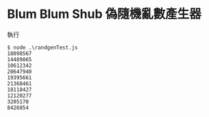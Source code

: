 # Blum Blum Shub 偽隨機亂數產生器

執行

```
$ node .\randgenTest.js
18098567
14489865
10612342
20647940
19395661
21368461
18118427
12120277
3205170
8426854
```